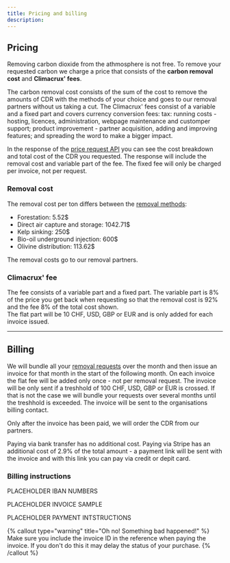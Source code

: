 ```yaml
---
title: Pricing and billing
description:
---
```


## Pricing

Removing carbon dioxide from the athmosphere is not free. To remove your requested carbon we charge a price that consists of the **carbon removal cost** and **Climacrux' fees**.

The carbon removal cost consists of the sum of the cost to remove the amounts of CDR with the methods of your choice and goes to our removal partners without us taking a cut. The Climacrux' fees consist of a variable and a fixed part and covers currency conversion fees: tax: running costs - hosting, licences, administration, webpage maintenance and customper support; product improvement - partner acquisition, adding and improving features; and spreading the word to make a bigger impact.

In the response of the [price request API](/doc/api-reference) you can see the cost breakdown and total cost of the CDR you requested. The response will include the removal cost and variable part of the fee. The fixed fee will only be charged per invoice, not per request.

### Removal cost

The removal cost per ton differs between the [removal methods](/docs/removal-method):

- Forestation: 5.52$
- Direct air capture and storage: 1042.71$
- Kelp sinking: 250$
- Bio-oil underground injection: 600$
- Olivine distribution: 113.62$

The removal costs go to our removal partners.

### Climacrux' fee

The fee consists of a variable part and a fixed part. The variable part is 8% of the price you get back when requesting so that the removal cost is 92% and the fee 8% of the total cost shown.  
The flat part will be 10 CHF, USD, GBP or EUR and is only added for each invoice issued.

---

## Billing

We will bundle all your [removal requests](/docs/removal-request) over the month and then issue an invoice for that month in the start of the following month. On each invoice the flat fee will be added only once - not per removal request. The invoice will be only sent if a treshhold of 100 CHF, USD, GBP or EUR is crossed. If that is not the case we will bundle your requests over several months until the treshhold is exceeded. The invoice will be sent to the organisations billing contact.

Only after the invoice has been paid, we will order the CDR from our partners.

Paying via bank transfer has no additional cost. Paying via Stripe has an additional cost of 2.9% of the total amount - a payment link will be sent with the invoice and with this link you can pay via credit or depit card.

### Billing instructions

PLACEHOLDER IBAN NUMBERS

PLACEHOLDER INVOICE SAMPLE

PLACEHOLDER PAYMENT INTSTRUCTIONS

{% callout type="warning" title="Oh no! Something bad happened!" %}
Make sure you include the invoice ID in the reference when paying the invoice. If you don't do this it may delay the status of your purchase.
{% /callout %}
